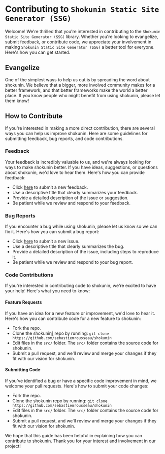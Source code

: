 # Contributing to `Shokunin Static Site Generator (SSG)`

Welcome! We're thrilled that you're interested in contributing to the `Shokunin Static Site Generator (SSG)` library. Whether you're looking to evangelize, submit feedback, or contribute code, we appreciate your involvement in making `Shokunin Static Site Generator (SSG)` a better tool for everyone. Here's how you can get started.

## Evangelize

One of the simplest ways to help us out is by spreading the word about shokunin. We believe that a bigger, more involved community makes for a better framework, and that better frameworks make the world a better place. If you know people who might benefit from using shokunin, please let them know!

## How to Contribute

If you're interested in making a more direct contribution, there are several ways you can help us improve shokunin. Here are some guidelines for submitting feedback, bug reports, and code contributions.

### Feedback

Your feedback is incredibly valuable to us, and we're always looking for ways to make shokunin better. If you have ideas, suggestions, or questions about shokunin, we'd love to hear them. Here's how you can provide feedback:

- Click [here][2] to submit a new feedback.
- Use a descriptive title that clearly summarizes your feedback.
- Provide a detailed description of the issue or suggestion.
- Be patient while we review and respond to your feedback.

### Bug Reports

If you encounter a bug while using shokunin, please let us know so we can fix it. Here's how you can submit a bug report:

- Click [here][2] to submit a new issue.
- Use a descriptive title that clearly summarizes the bug.
- Provide a detailed description of the issue, including steps to reproduce it.
- Be patient while we review and respond to your bug report.

### Code Contributions

If you're interested in contributing code to shokunin, we're excited to have your help! Here's what you need to know:

#### Feature Requests

If you have an idea for a new feature or improvement, we'd love to hear it. Here's how you can contribute code for a new feature to shokunin:

- Fork the repo.
- Clone the shokunin[1] repo by running:
  `git clone https://github.com/sebastienrousseau/shokunin`
- Edit files in the `src/` folder. The `src/` folder contains the source code for shokunin.
- Submit a pull request, and we'll review and merge your changes if they fit with our vision for shokunin.

#### Submitting Code

If you've identified a bug or have a specific code improvement in mind, we welcome your pull requests. Here's how to submit your code changes:

- Fork the repo.
- Clone the shokunin repo by running:
  `git clone https://github.com/sebastienrousseau/shokunin`
- Edit files in the `src/` folder. The `src/` folder contains the source code for shokunin.
- Submit a pull request, and we'll review and merge your changes if they fit with our vision for shokunin.

We hope that this guide has been helpful in explaining how you can contribute to shokunin. Thank you for your interest and involvement in our project!

[1]: https://github.com/sebastienrousseau/shokunin
[2]: https://github.com/sebastienrousseau/shokunin/issues/new
